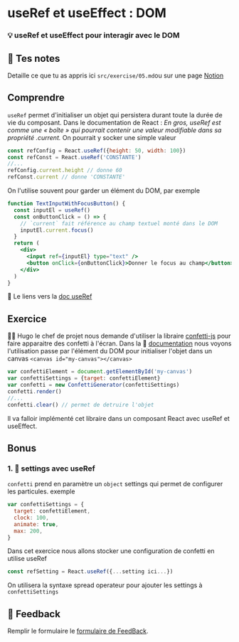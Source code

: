 # useRef et useEffect : DOM

### 💡 useRef et useEffect pour interagir avec le DOM

## 📝 Tes notes

Detaille ce que tu as appris ici
`src/exercise/05.md`ou sur une page [Notion](https://go.mikecodeur.com/course-notes-template)

## Comprendre

`useRef` permet d'initialiser un objet qui persistera durant toute la durée de
vie du composant. Dans le documentation de React : _En gros, useRef est comme
une « boîte » qui pourrait contenir une valeur modifiable dans sa propriété
.current._ On pourrait y socker une simple valeur

```jsx
const refConfig = React.useRef({height: 50, width: 100})
const refConst = React.useRef('CONSTANTE')
//...
refConfig.current.height // donne 60
refConst.current // donne 'CONSTANTE'
```

On l'utilise souvent pour garder un élément du DOM, par exemple

```jsx
function TextInputWithFocusButton() {
  const inputEl = useRef()
  const onButtonClick = () => {
    // `current` fait référence au champ textuel monté dans le DOM
    inputEl.current.focus()
  }
  return (
    <div>
      <input ref={inputEl} type="text" />
      <button onClick={onButtonClick}>Donner le focus au champ</button>
    </div>
  )
}
```

📑 Le liens vers la
[doc useRef](https://fr.reactjs.org/docs/hooks-reference.html#useref)

## Exercice

👨‍✈️ Hugo le chef de projet nous demande d'utiliser la libraire
[confetti-js](https://www.npmjs.com/package/confetti-js) pour faire apparaitre
des confetti à l'écran. Dans la 📑
[documentation](https://www.npmjs.com/package/confetti-js) nous voyons
l'utilisation passe par l'élément du DOM pour initialiser l'objet dans un canvas
`<canvas id="my-canvas"></canvas>`

```jsx
var confettiElement = document.getElementById('my-canvas')
var confettiSettings = {target: confettiElement}
var confetti = new ConfettiGenerator(confettiSettings)
confetti.render()
//...
confetti.clear() // permet de detruire l'objet
```

Il va falloir implémenté cet libraire dans un composant React avec useRef et
useEffect.

## Bonus

### 1. 🚀 settings avec useRef

`confetti` prend en paramètre un `object` settings qui permet de configurer les
particules. exemple

```jsx
var confettiSettings = {
  target: confettiElement,
  clock: 100,
  animate: true,
  max: 200,
}
```

Dans cet exercice nous allons stocker une configuration de confetti en utilise
useRef

```jsx
const refSetting = React.useRef({...setting ici...})
```

On utilisera la syntaxe spread operateur pour ajouter les settings à
`confettiSettings`

## 🐜 Feedback

Remplir le formulaire le
[formulaire de FeedBack](https://go.mikecodeur.com/cours-react-avis).
